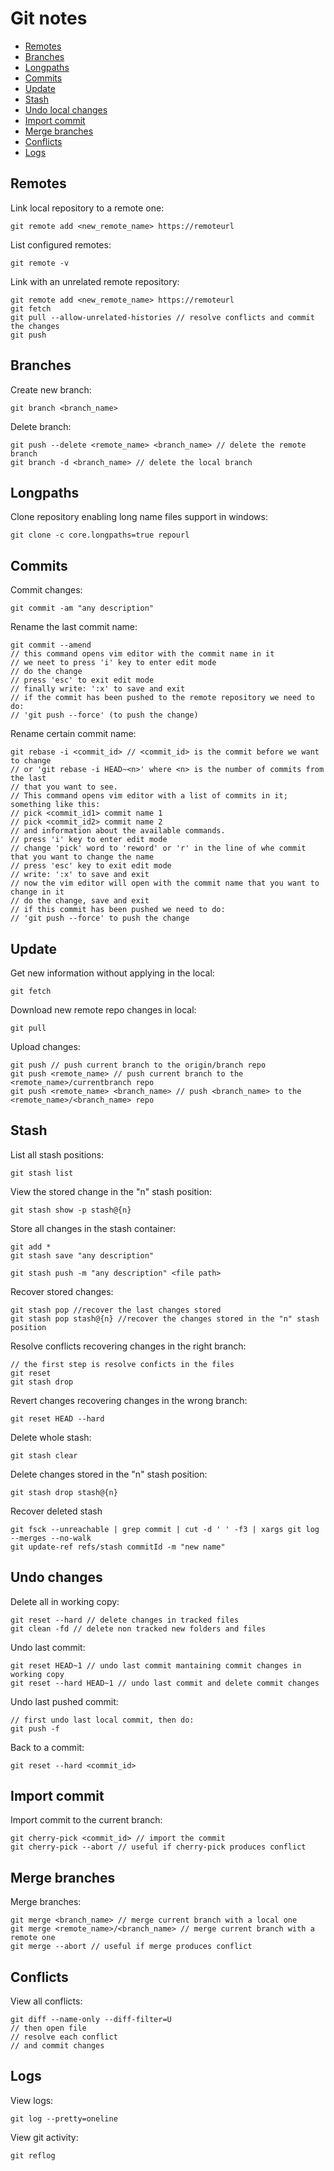 # Git notes

* [Remotes](#remotes)
* [Branches](#branches)
* [Longpaths](#longpaths)
* [Commits](#commits)
* [Update](#update)
* [Stash](#stash)
* [Undo local changes](#undo)
* [Import commit](#import)
* [Merge branches](#merge)
* [Conflicts](#conflicts)
* [Logs](#logs)

<a name="remotes"></a>
## Remotes
Link local repository to a remote one:
```
git remote add <new_remote_name> https://remoteurl
```

List configured remotes:
```
git remote -v
```

Link with an unrelated remote repository:
```
git remote add <new_remote_name> https://remoteurl
git fetch
git pull --allow-unrelated-histories // resolve conflicts and commit the changes
git push
```

<a name="branches"></a>
## Branches
Create new branch:
```
git branch <branch_name>
```

Delete branch:
```
git push --delete <remote_name> <branch_name> // delete the remote branch
git branch -d <branch_name> // delete the local branch
```

<a name="longpaths"></a>
## Longpaths
Clone repository enabling long name files support in windows:
```
git clone -c core.longpaths=true repourl
```

<a name="commits"></a>
## Commits
Commit changes:
```
git commit -am "any description"
```

Rename the last commit name:
```
git commit --amend
// this command opens vim editor with the commit name in it
// we neet to press 'i' key to enter edit mode
// do the change
// press 'esc' to exit edit mode
// finally write: ':x' to save and exit
// if the commit has been pushed to the remote repository we need to do: 
// 'git push --force' (to push the change)
```

Rename certain commit name:
```
git rebase -i <commit_id> // <commit_id> is the commit before we want to change
// or 'git rebase -i HEAD~<n>' where <n> is the number of commits from the last
// that you want to see.
// This command opens vim editor with a list of commits in it; something like this:
// pick <commit_id1> commit name 1
// pick <commit_id2> commit name 2
// and information about the available commands.
// press 'i' key to enter edit mode
// change 'pick' word to 'reword' or 'r' in the line of whe commit that you want to change the name
// press 'esc' key to exit edit mode
// write: ':x' to save and exit
// now the vim editor will open with the commit name that you want to change in it
// do the change, save and exit
// if this commit has been pushed we need to do:
// 'git push --force' to push the change
```

<a name="update"></a>
## Update

Get new information without applying in the local:
```
git fetch
``` 

Download new remote repo changes in local:
```
git pull
```

Upload changes:
```
git push // push current branch to the origin/branch repo
git push <remote_name> // push current branch to the <remote_name>/currentbranch repo
git push <remote_name> <branch_name> // push <branch_name> to the <remote_name>/<branch_name> repo
```


<a name="stash"></a>
## Stash
List all stash positions:
```
git stash list
```

View the stored change in the "n" stash position:
```
git stash show -p stash@{n}
```

Store all changes in the stash container:
```
git add *
git stash save "any description"
```

```
git stash push -m "any description" <file path>
```

Recover stored changes:
```
git stash pop //recover the last changes stored
git stash pop stash@{n} //recover the changes stored in the "n" stash position 
```

Resolve conflicts recovering changes in the right branch:
```
// the first step is resolve conficts in the files
git reset
git stash drop
```

Revert changes recovering changes in the wrong branch:
```
git reset HEAD --hard
```

Delete whole stash:
```
git stash clear
```

Delete changes stored in the "n" stash position:
```
git stash drop stash@{n}
```

Recover deleted stash
```
git fsck --unreachable | grep commit | cut -d ' ' -f3 | xargs git log --merges --no-walk
git update-ref refs/stash commitId -m "new name"
```

<a name="undo"></a>
## Undo changes
Delete all in working copy:
```
git reset --hard // delete changes in tracked files
git clean -fd // delete non tracked new folders and files
```

Undo last commit:
```
git reset HEAD~1 // undo last commit mantaining commit changes in working copy
git reset --hard HEAD~1 // undo last commit and delete commit changes
```

Undo last pushed commit:
```
// first undo last local commit, then do:
git push -f
```

Back to a commit:
```
git reset --hard <commit_id>
```

<a name="import"></a>
## Import commit
Import commit to the current branch:
```
git cherry-pick <commit_id> // import the commit
git cherry-pick --abort // useful if cherry-pick produces conflict
```

<a name="merge"></a>
## Merge branches
Merge branches:
```
git merge <branch_name> // merge current branch with a local one
git merge <remote_name>/<branch_name> // merge current branch with a remote one
git merge --abort // useful if merge produces conflict
```

<a name="conflicts"></a>
## Conflicts
View all conflicts:
```
git diff --name-only --diff-filter=U
// then open file
// resolve each conflict
// and commit changes
```

<a name="logs"></a>
## Logs
View logs:
```
git log --pretty=oneline
```

View git activity:
```
git reflog
```
